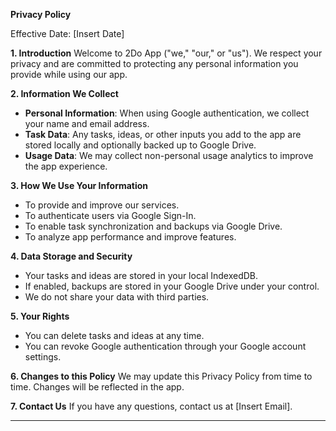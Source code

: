 **Privacy Policy**

Effective Date: [Insert Date]

**1. Introduction**
Welcome to 2Do App ("we," "our," or "us"). We respect your privacy and are committed to protecting any personal information you provide while using our app.

**2. Information We Collect**
- **Personal Information**: When using Google authentication, we collect your name and email address.
- **Task Data**: Any tasks, ideas, or other inputs you add to the app are stored locally and optionally backed up to Google Drive.
- **Usage Data**: We may collect non-personal usage analytics to improve the app experience.

**3. How We Use Your Information**
- To provide and improve our services.
- To authenticate users via Google Sign-In.
- To enable task synchronization and backups via Google Drive.
- To analyze app performance and improve features.

**4. Data Storage and Security**
- Your tasks and ideas are stored in your local IndexedDB.
- If enabled, backups are stored in your Google Drive under your control.
- We do not share your data with third parties.

**5. Your Rights**
- You can delete tasks and ideas at any time.
- You can revoke Google authentication through your Google account settings.

**6. Changes to this Policy**
We may update this Privacy Policy from time to time. Changes will be reflected in the app.

**7. Contact Us**
If you have any questions, contact us at [Insert Email].

---

